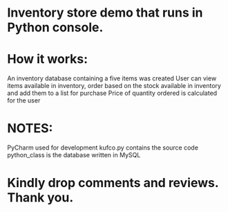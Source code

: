 # Inventory store demo that runs in Python console.

# How it works:
An inventory database containing a five items was created
User can view items available in inventory, order based on the stock available in inventory and add them to a list for purchase
Price of quantity ordered is calculated for the user

# NOTES:
PyCharm used for development
kufco.py contains the source code
python_class is the database written in MySQL

# Kindly drop comments and reviews. Thank you.

